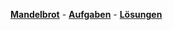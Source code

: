 

__[Mandelbrot](https://nbviewer.jupyter.org/github/ktheu/infoKurs/blob/gh-pages/215_mandelbrot/mandelbrot.ipynb)__ -
__[Aufgaben](./210_rekursion/Musteraufgaben.pdf)__ -
__[Lösungen](./210_rekursion/Musteraufgaben_Loesung.pdf)__
